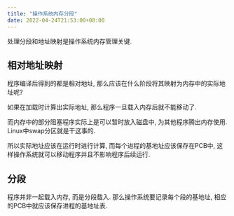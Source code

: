 ```yaml
---
title: "操作系统内存分段"
date: 2022-04-24T21:53:00+08:00
---
```


处理分段和地址映射是操作系统内存管理关键.

<!--more-->

## 相对地址映射

程序编译后得到的都是相对地址, 那么应该在什么阶段将其映射为内存中的实际地址呢?

如果在加载时计算出实际地址, 那么程序一旦载入内存后就不能移动了.

而内存中的部分阻塞程序实际上是可以暂时放入磁盘中, 为其他程序腾出内存使用. Linux中swap分区就是干这事的.

所以实际地址应该在运行时进行计算, 而每个进程的基地址应该保存在PCB中, 这样操作系统就可以移动程序并且不影响程序后续运行.

## 分段

程序并非一起载入内存, 而是分段载入. 那么操作系统要记录每个段的基地址, 相应的PCB中就应该保存进程的基地址表.
